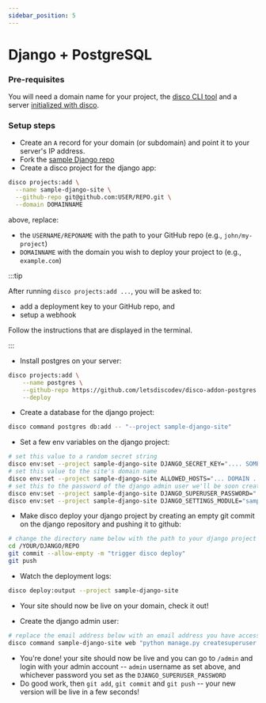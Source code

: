 ```yaml
---
sidebar_position: 5
---
```


# Django + PostgreSQL

### Pre-requisites

You will need a domain name for your project, the [disco CLI tool](/get-started/install-the-cli) and a server [initialized with disco](/get-started/get-a-server).

### Setup steps
- Create an `A` record for your domain (or subdomain) and point it to your server's IP address.
- Fork the [sample Django repo](https://github.com/letsdiscodev/example-django-site)
- Create a disco project for the django app:

```bash
disco projects:add \
  --name sample-django-site \
  --github-repo git@github.com:USER/REPO.git \
  --domain DOMAINNAME
```

above, replace:
- the `USERNAME/REPONAME` with the path to your GitHub repo (e.g., `john/my-project`)
- `DOMAINNAME` with the domain you wish to deploy your project to (e.g., `example.com`)

:::tip

After running `disco projects:add ...`, you will be asked to:
- add a deployment key to your GitHub repo, and
- setup a webhook

Follow the instructions that are displayed in the terminal.

:::

- Install postgres on your server:

```bash
disco projects:add \
    --name postgres \
    --github-repo https://github.com/letsdiscodev/disco-addon-postgres \
    --deploy
```

- Create a database for the django project:

```bash
disco command postgres db:add -- "--project sample-django-site"
```

- Set a few env variables on the django project:

```bash
# set this value to a random secret string
disco env:set --project sample-django-site DJANGO_SECRET_KEY=".... SOME SECRET VALUE ..."
# set this value to the site's domain name
disco env:set --project sample-django-site ALLOWED_HOSTS="... DOMAIN ..."
# set this to the password of the django admin user we'll be soon creating
disco env:set --project sample-django-site DJANGO_SUPERUSER_PASSWORD=".... SOME SECURE PASSWORD ..."
disco env:set --project sample-django-site DJANGO_SETTINGS_MODULE="samplesite.settings.prod"
```

- Make disco deploy your django project by creating an empty git commit on the django repository and pushing it to github:

```bash
# change the directory name below with the path to your django project
cd /YOUR/DJANGO/REPO
git commit --allow-empty -m "trigger disco deploy"
git push
```

- Watch the deployment logs:

```bash
disco deploy:output --project sample-django-site
```

- Your site should now be live on your domain, check it out!

- Create the django admin user:

```bash
# replace the email address below with an email address you have access to
disco command sample-django-site web "python manage.py createsuperuser --noinput --username admin --email SOME@EMAIL.COM"
```

- You're done! your site should now be live and you can go to `/admin` and login with your admin account -- `admin` username as set above, and whichever password you set as the `DJANGO_SUPERUSER_PASSWORD`
- Do good work, then `git add`, `git commit` and `git push` -- your new version will be live in a few seconds!
